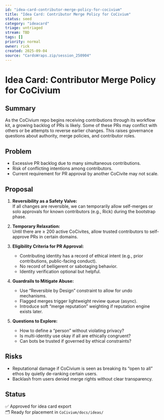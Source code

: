 ```yaml
---
id: "idea-card-contributor-merge-policy-for-cocivium"
title: "Idea Card: Contributor Merge Policy for CoCivium"
status: seed
category: "ideacard"
triage: untriaged
stream: TBD
tags: []
priority: normal
owner: rick
created: 2025-09-04
source: "CardsWraps.zip/session_250904"
---
```

# Idea Card: Contributor Merge Policy for CoCivium

## Summary
As the CoCivium repo begins receiving contributions through its workflow kit, a growing backlog of PRs is likely. Some of these PRs may conflict with others or be attempts to reverse earlier changes. This raises governance questions about authority, merge policies, and contributor roles.

## Problem
- Excessive PR backlog due to many simultaneous contributions.
- Risk of conflicting intentions among contributors.
- Current requirement for PR approval by another CoCivite may not scale.

## Proposal
1. **Reversibility as a Safety Valve:**  
   If all changes are reversible, we can temporarily allow self-merges or solo approvals for known contributors (e.g., Rick) during the bootstrap phase.

2. **Temporary Relaxation:**  
   Until there are ≥ 200 active CoCivites, allow trusted contributors to self-approve PRs in certain domains.

3. **Eligibility Criteria for PR Approval:**
   - Contributing identity has a record of ethical intent (e.g., prior contributions, public-facing conduct).
   - No record of belligerent or sabotaging behavior.
   - Identity verification optional but helpful.

4. **Guardrails to Mitigate Abuse:**
   - Use “Reversible by Design” constraint to allow for undo mechanisms.
   - Flagged merges trigger lightweight review queue (async).
   - Introduce soft “merge reputation” weighting if reputation engine exists later.

5. **Questions to Explore:**
   - How to define a “person” without violating privacy?
   - Is multi-identity use okay if all are ethically congruent?
   - Can bots be trusted if governed by ethical constraints?

## Risks
- Reputational damage if CoCivium is seen as breaking its “open to all” ethos by quietly de-ranking certain users.
- Backlash from users denied merge rights without clear transparency.

## Status
✅ Approved for idea card export  
🗂 Ready for placement in `CoCivium/docs/ideas/`


